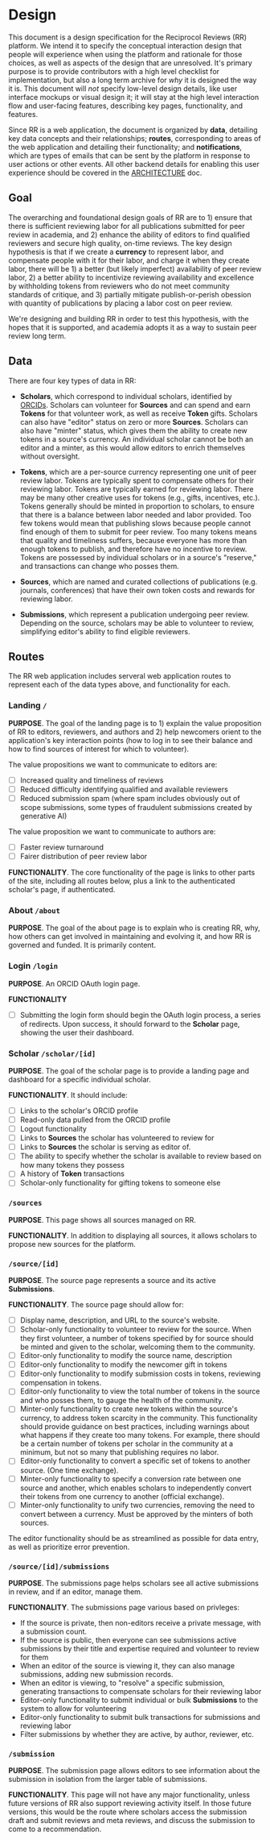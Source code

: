 # Design

This document is a design specification for the Reciprocol Reviews (RR) platform. We intend it to specify the conceptual interaction design that people will experience when using the platform and rationale for those choices, as well as aspects of the design that are unresolved. It's primary purpose is to provide contributors with a high level checklist for implementation, but also a long term archive for _why_ it is designed the way it is. This document will _not_ specify low-level design details, like user interface mockups or visual design it; it will stay at the high level interaction flow and user-facing features, describing key pages, functionality, and features.

Since RR is a web application, the document is organized by **data**, detailing key data concepts and their relationships; **routes**, corresponding to areas of the web application and detailing their functionality; and **notifications**, which are types of emails that can be sent by the platform in response to user actions or other events. All other backend details for enabling this user experience should be covered in the [ARCHITECTURE](ARCHITECTURE.md) doc.

## Goal

The overarching and foundational design goals of RR are to 1) ensure that there is sufficient reviewing labor for all publications submitted for peer review in academia, and 2) enhance the ability of editors to find qualified reviewers and secure high quality, on-time reviews. The key design hypothesis is that if we create a **currency** to represent labor, and compensate people with it for their labor, and charge it when they create labor, there will be 1) a better (but likely imperfect) availability of peer review labor, 2) a better ability to incentivize reviewing availability and excellence by withholding tokens from reviewers who do not meet community standards of critique, and 3) partially mitigate publish-or-perish obession with quantity of publications by placing a labor cost on peer review.

We're designing and building RR in order to test this hypothesis, with the hopes that it is supported, and academia adopts it as a way to sustain peer review long term.

## Data

There are four key types of data in RR:

- **Scholars**, which correspond to individual scholars, identified by [ORCIDs](https://orcid.org/). Scholars can volunteer for **Sources** and can spend and earn **Tokens** for that volunteer work, as well as receive **Token** gifts. Scholars can also have "editor" status on zero or more **Sources**. Scholars can also have "minter" status, which gives them the ability to create new tokens in a source's currency. An individual scholar cannot be both an editor and a minter, as this would allow editors to enrich themselves without oversight.

- **Tokens**, which are a per-source currency representing one unit of peer review labor. Tokens are typically spent to compensate others for their reviewing labor. Tokens are typically earned for reviewing labor. There may be many other creative uses for tokens (e.g., gifts, incentives, etc.). Tokens generally should be minted in proportion to scholars, to ensure that there is a balance between labor needed and labor provided. Too few tokens would mean that publishing slows because people cannot find enough of them to submit for peer review. Too many tokens means that quality and timeliness suffers, because everyone has more than enough tokens to publish, and therefore have no incentive to review. Tokens are possessed by individual scholars or in a source's "reserve," and transactions can change who posses them.

- **Sources**, which are named and curated collections of publications (e.g. journals, conferences) that have their own token costs and rewards for reviewing labor.

- **Submissions**, which represent a publication undergoing peer review. Depending on the source, scholars may be able to volunteer to review, simplifying editor's ability to find eligible reviewers.

## Routes

The RR web application includes serveral web application routes to represent each of the data types above, and functionality for each.

### Landing `/`

**PURPOSE**. The goal of the landing page is to 1) explain the value proposition of RR to editors, reviewers, and authors and 2) help newcomers orient to the application's key interaction points (how to log in to see their balance and how to find sources of interest for which to volunteer).

The value propositions we want to communicate to editors are:

- [ ] Increased quality and timeliness of reviews
- [ ] Reduced difficulty identifying qualified and available reviewers
- [ ] Reduced submission spam (where spam includes obviously out of scope submissions, some types of fraudulent submissions created by generative AI)

The value proposition we want to communicate to authors are:

- [ ] Faster review turnaround
- [ ] Fairer distribution of peer review labor

**FUNCTIONALITY**. The core functionality of the page is links to other parts of the site, including all routes below, plus a link to the authenticated scholar's page, if authenticated.

### About `/about`

**PURPOSE**. The goal of the about page is to explain who is creating RR, why, how others can get involved in maintaining and evolving it, and how RR is governed and funded. It is primarily content.

### Login `/login`

**PURPOSE**. An ORCID OAuth login page.

**FUNCTIONALITY**

- [ ] Submitting the login form should begin the OAuth login process, a series of redirects. Upon success, it should forward to the **Scholar** page, showing the user their dashboard.

### Scholar `/scholar/[id]`

**PURPOSE**. The goal of the scholar page is to provide a landing page and dashboard for a specific individual scholar.

**FUNCTIONALITY**. It should include:

- [ ] Links to the scholar's ORCID profile
- [ ] Read-only data pulled from the ORCID profile
- [ ] Logout functionality
- [ ] Links to **Sources** the scholar has volunteered to review for
- [ ] Links to **Sources** the scholar is serving as editor of.
- [ ] The ability to specify whether the scholar is available to review based on how many tokens they possess
- [ ] A history of **Token** transactions
- [ ] Scholar-only functionality for gifting tokens to someone else

### `/sources`

**PURPOSE**. This page shows all sources managed on RR.

**FUNCTIONALITY**. In addition to displaying all sources, it allows scholars to propose new sources for the platform.

### `/source/[id]`

**PURPOSE**. The source page represents a source and its active **Submissions**.

**FUNCTIONALITY**. The source page should allow for:

- [ ] Display name, description, and URL to the source's website.
- [ ] Scholar-only functionality to volunteer to review for the source. When they first volunteer, a number of tokens specified by for source should be minted and given to the scholar, welcoming them to the community.
- [ ] Editor-only functionality to modify the source name, description
- [ ] Editor-only functionality to modify the newcomer gift in tokens
- [ ] Editor-only functionality to modify submission costs in tokens, reviewing compensation in tokens.
- [ ] Editor-only functionality to view the total number of tokens in the source and who posses them, to gauge the health of the community.
- [ ] Minter-only functionality to create new tokens within the source's currency, to address token scarcity in the community. This functionality should provide guidance on best practices, including warnings about what happens if they create too many tokens. For example, there should be a certain number of tokens per scholar in the community at a minimum, but not so many that publishing requires no labor.
- [ ] Editor-only functionality to convert a specific set of tokens to another source. (One time exchange).
- [ ] Minter-only functionality to specify a conversion rate between one source and another, which enables scholars to independently convert their tokens from one currency to another (official exchange).
- [ ] Minter-only functionality to unify two currencies, removing the need to convert between a currency. Must be approved by the minters of both sources.

The editor functionality should be as streamlined as possible for data entry, as well as prioritize error prevention.

### `/source/[id]/submissions`

**PURPOSE**. The submissions page helps scholars see all active submissions in review, and if an editor, manage them.

**FUNCTIONALITY**. The submissions page various based on privleges:

- If the source is private, then non-editors receive a private message, with a submission count.
- If the source is public, then everyone can see submissions active submissions by their title and expertise required and volunteer to review for them
- When an editor of the source is viewing it, they can also manage submissions, adding new submission records.
- When an editor is viewing, to "resolve" a specific submission, generating transactions to compensate scholars for their reviewing labor
- Editor-only functionality to submit individual or bulk **Submissions** to the system to allow for volunteering
- Editor-only functionality to submit bulk transactions for submissions and reviewing labor
- Filter submissions by whether they are active, by author, reviewer, etc.

### `/submission`

**PURPOSE**. The submission page allows editors to see information about the submission in isolation from the larger table of submissions.

**FUNCTIONALITY**. This page will not have any major functionality, unless future versions of RR also support reviewing activity itself. In those future versions, this would be the route where scholars access the submission draft and submit reviews and meta reviews, and discuss the submission to come to a recommendation.
